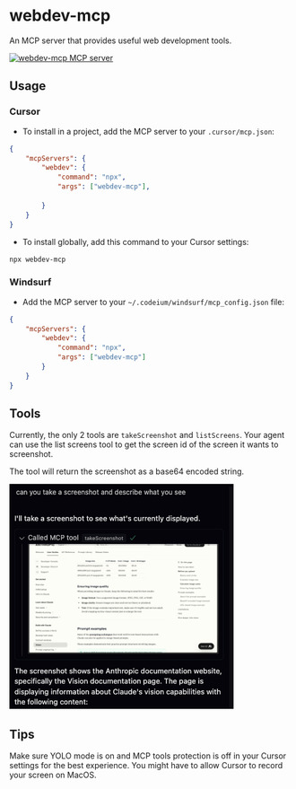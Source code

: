 # webdev-mcp

An MCP server that provides useful web development tools.

<a href="https://glama.ai/mcp/servers/@ZukAi-MCP/webdev-mcp">
  <img width="380" height="200" src="https://glama.ai/mcp/servers/@ZukAi-MCP/webdev-mcp/badge" alt="webdev-mcp MCP server" />
</a>

## Usage

### Cursor

- To install in a project, add the MCP server to your `.cursor/mcp.json`:

```json
{
	"mcpServers": {
		"webdev": {
			"command": "npx",
			"args": ["webdev-mcp"],

		}
	}
}
```

- To install globally, add this command to your Cursor settings:

```bash
npx webdev-mcp
```

### Windsurf

- Add the MCP server to your `~/.codeium/windsurf/mcp_config.json` file:

```json
{
	"mcpServers": {
		"webdev": {
			"command": "npx",
			"args": ["webdev-mcp"]
		}
	}
}
```

## Tools

Currently, the only 2 tools are `takeScreenshot` and `listScreens`. Your agent can use the list screens tool to get the screen id of the screen it wants to screenshot.

The tool will return the screenshot as a base64 encoded string.

![image.png](image.png)

## Tips

Make sure YOLO mode is on and MCP tools protection is off in your Cursor settings for the best experience. You might have to allow Cursor to record your screen on MacOS.